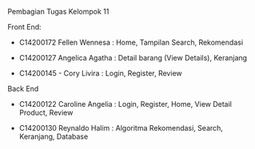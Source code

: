 Pembagian Tugas Kelompok 11

Front End:
- C14200172 Fellen Wennesa :
Home, Tampilan Search, Rekomendasi

- C14200127 Angelica Agatha : 
Detail barang (View Details), Keranjang

- C14200145 - Cory Livira :
Login, Register, Review


Back End
- C14200122 Caroline Angelia :
Login, Register, Home, View Detail Product, Review

- C14200130 Reynaldo Halim :
Algoritma Rekomendasi, Search, Keranjang, Database
